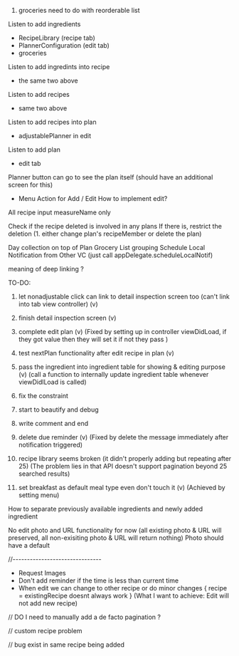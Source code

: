 1. groceries need to do with reorderable list

Listen to add ingredients
- RecipeLibrary (recipe tab)
- PlannerConfiguration (edit tab)
- groceries

Listen to add ingredints into recipe
- the same two above

Listen to add recipes
- same two above 

Listen to add recipes into plan
- adjustablePlanner in edit

Listen to add plan 
- edit tab 


Planner button can go to see the plan itself (should have an additional screen for this)

- Menu Action for Add / Edit
How to implement edit?


All recipe input measureName only



Check if the recipe deleted is involved in any plans
If there is, restrict the deletion 
(1. either change plan's recipeMember or delete the plan)


Day collection on top of Plan
Grocery List grouping
Schedule Local Notification from Other VC (just call appDelegate.scheduleLocalNotif)


meaning of deep linking ?

TO-DO:
1. let nonadjustable click can link to detail inspection screen too (can't link into tab view controller) (v)

2. finish detail inspection screen (v)

3. complete edit plan (v)
(Fixed by setting up in controller viewDidLoad, if they got value then they will set it if not they pass )

4. test nextPlan functionality after edit recipe in plan (v)

5. pass the ingredient into ingredient table for showing & editing purpose (v)
(call a function to internally update ingredient table whenever viewDidlLoad is called)

6. fix the constraint
7. start to beautify and debug
8. write comment and end 

9. delete due reminder (v)
(Fixed by delete the message immediately after notification triggered)

10. recipe library seems broken (it didn't properly adding but repeating after 25)
(The problem lies in that API doesn't support pagination beyond 25 searched results)

11. set breakfast as default meal type even don't touch it (v)
(Achieved by setting menu)


How to separate previously available ingredients and newly added ingredient


No edit photo and URL functionality for now
(all existing photo & URL will preserved, all non-exisiting photo & URL will return nothing)
Photo should have a default

//-------------------------------
- Request Images
- Don't add reminder if the time is less than current time
- When edit we can change to other recipe or do minor changes {
    recipe = existingRecipe doesnt always work
}
(What I want to achieve: Edit will not add new recipe)

// DO I need to manually add a de facto pagination ?

// custom recipe problem

// bug exist in same recipe being added 
